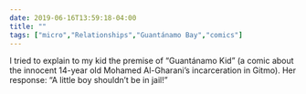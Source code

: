 ```yaml
---
date: 2019-06-16T13:59:18-04:00
title: ""
tags: ["micro","Relationships","Guantánamo Bay","comics"]
---
```

I tried to explain to my kid the premise of “Guantánamo Kid” (a comic about the innocent 14-year old Mohamed Al-Gharani’s incarceration in Gitmo). Her response: “A little boy shouldn’t be in jail!”
